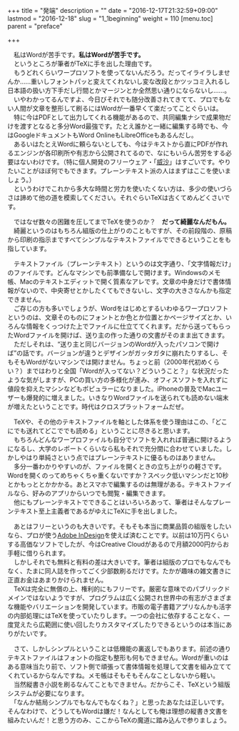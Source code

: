 +++
title = "発端"
description = ""
date = "2016-12-17T21:32:59+09:00"
lastmod = "2016-12-18"
slug = "1_1beginning"
weight = 110
[menu.toc]
    parent = "preface"

+++

&#x3000;私はWordが苦手です。**私はWordが苦手です。**  
　というところが筆者がTeXに手を出した理由です。  
　もうどれくらいワープロソフトを使ってないんだろう。だってイライラしませんか……重いしフォントパッと変えてくれないし変な改段とかツッコミ入れるし日本語の扱い方下手だし行間とかマージンとか全然思い通りにならないし……。  
　いやわかってるんですよ、今日びそれでも随分改善されてきてて、プロでもない人間が文章を整形して刷るにはWordが一番早くて楽だってことぐらいは。  
　特に今はPDFとして出力してくれる機能があるので、共同編集ナシで成果物だけを渡すとなると多分Word最強です。たとえ誰かと一緒に編集する時でも、今はGoogleドキュメントもWord OnlineもLibreOfficeもあるんだし。  
　あるいはたとえWordに頼らないとしても、今はテキストから直にPDFが作れるエンジンが各印刷所や有志から公開されてるので、なにもいらん苦労をする必要はないわけです。（特に個人開発のフリーウェア・「[威沙](http://tokimi.sylphid.jp/?FrontPage)」はすごいです。やりたいことがほぼ何でもできます。プレーンテキスト派の人はまずはここを使いましょう。）  
　というわけでこれから多大な時間と労力を使いたくない方は、多少の使いづらさは諦めて他の道を模索してください。それぐらいTeXは古くてめんどくさいです。

　ではなぜ数々の困難を圧してまでTeXを使うのか？　**だって綺麗なんだもん。**  
　綺麗というのはもちろん組版の仕上がりのこともですが、その前段階の、原稿から印刷の指示まですべてシンプルなテキストファイルでできるということをも指しています。

　テキストファイル（プレーンテキスト）というのは文字通り、「文字情報だけ」のファイルです。どんなマシンでも前準備なしで開けます。Windowsのメモ帳、Macのテキストエディットで開く質素なアレです。文章の中身だけで書体情報がないので、中央寄せとかしたくてもできないし、文字の大きさなんかも指定できません。  
　ご存じの方も多いでしょうが、Wordをはじめとするいわゆるワープロソフトというのは、文章そのものにフォントとか色とか位置とかページサイズとか、いろんな情報をくっつけた上でファイルに仕立ててくれます。だから送ってもらったWordファイルを開けば、送り主の作った通りの文書がそのまま出てきます。  
　ただしそれは、“送り主と同じバージョンのWordが入ったパソコンで開けば”の話です。バージョンが違うとデザインがガッタガタに崩れたりするし、そもそもWordがないマシンでは開けません。ちょっと前（2000年代初めくらい？）まではわりと全国「Wordが入ってない？どういうこと？」な状況だったような気がしますが、PCの買い方の多様化が進み、オフィスソフトを入れずに値段を抑えたマシンなどもポピュラーになりました。iPhoneの普及でMacユーザーも爆発的に増えました。いきなりWordファイルを送られても読めない端末が増えたということです。時代はクロスプラットフォームだぜ。

　TeXや、その他のテキストファイルを軸とした体系を使う理由はこの、「どこにでも送れてどこででも読める」ということに尽きると思います。  
　もちろんどんなワープロファイルも自分でソフトを入れれば普通に開けるようになるし、大学のレポートくらいなら私もそれで充分間に合わせていました。しかしやはり単純さという点ではプレーンテキストに優るものはありません。  
　多分一番わかりやすいのが、ファイルを開くときの立ち上がりの軽さです。Wordを開くのってめちゃくちゃ重くないですか？スペック低いマシンだと10秒とかもっととかかかる。あとスマホで編集するのは無理がある。テキストファイルなら、好みのアプリからいつでも閲覧・編集できます。  
　他にもプレーンテキストでできることはいろいろあって、筆者はそんなプレーンテキスト至上主義者であるがゆえにTeXに手を出しました。

　あとはフリーというのも大きいです。そもそも本当に商業品質の組版をしたいなら、プロが使う[Adobe InDesign](http://www.adobe.com/jp/products/indesign.html)を使えば済むことです。以前は10万円くらいする高価なソフトでしたが、今はCreative Cloudがあるので月額2000円からお手軽に借りられます。  
　しかしそれでも無料と有料の差は大きいです。筆者は組版のプロでもなんでもなく、たまに同人誌を作ってごく少部数刷るだけです。たかが趣味の雑文書きに正直お金はあまりかけられません。  
　TeXは完全に無償の上、権利的にもフリーです。厳密な意味でのパブリックドメインではないようですが、プログラムは広く公開され世界中の有志がさまざまな機能やバリエーションを開発しています。市販の電子書籍アプリなんかも活字の内部処理にはTeXを使っていたりします。一つの会社に依存することなく、一度覚えたら広範囲に使い回したりカスタマイズしたりできるというのは本当にありがたいです。

　さて、しかしシンプルということは低機能の裏返しでもあります。前述の通りテキストファイルはフォントの指定も整形も何もできません。Wordが重いのはある意味当たり前で、ソフト側で頑張って書体情報を処理して文書を組み立ててくれているからなんですね。メモ帳はそもそもそんなことしないから軽い。  
　当然縦書き小説を刷るなんてこともできません。だからこそ、TeXという組版システムが必要になります。  
　「なんか結局シンプルでもなんでもなくね？」と思ったあなたは正しいです。そんなわけで、どうしてもWordは嫌だ！なんとしても俺は理想の縦書き文書を組みたいんだ！と思う方のみ、ここからTeXの魔道に踏み込んで参りましょう。